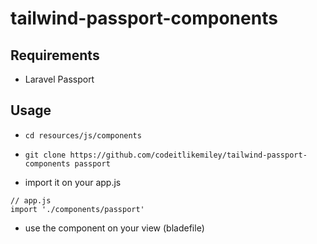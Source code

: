 # tailwind-passport-components

## Requirements

- Laravel Passport

## Usage

- `cd resources/js/components`

- `git clone https://github.com/codeitlikemiley/tailwind-passport-components passport`

- import it on your app.js

```
// app.js
import './components/passport'
```

- use the component on your view (bladefile)
